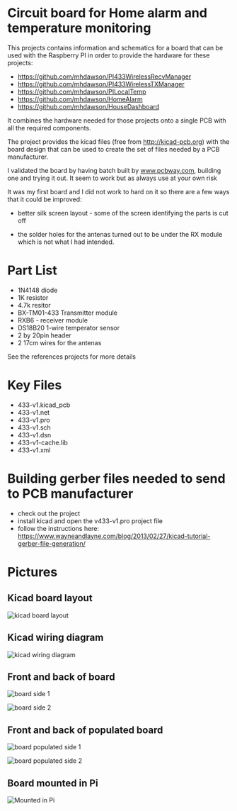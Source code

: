 # Circuit board for Home alarm and temperature monitoring

This projects contains information and schematics for a board that
can be used with the Raspberry PI in order to provide the hardware for these
projects:

+ https://github.com/mhdawson/PI433WirelessRecvManager
+ https://github.com/mhdawson/PI433WirelessTXManager
+ https://github.com/mhdawson/PILocalTemp
+ https://github.com/mhdawson/HomeAlarm 
+ https://github.com/mhdawson/HouseDashboard

It combines the hardware needed for those projects onto a single
PCB with all the required components.

The project provides the kicad files (free from http://kicad-pcb.org) with the
board design that can be used to create the set of files needed
by a PCB manufacturer.

I validated the board by having batch built by www.pcbway.com, building one
and trying it out.  It seem to work but as always use at your own risk

It was my first board and I did not work to hard on it so there are a
few ways that it could be improved:

+ better silk screen layout - some of the screen identifying the parts is cut off

+ the solder holes for the antenas turned out to be under the RX module which
  is not what I had intended.

# Part List 

+ 1N4148 diode
+ 1K resistor
+ 4.7k resitor
+ BX-TM01-433 Transmitter module
+ RXB6 - receiver module
+ DS18B20 1-wire temperator sensor
+ 2 by 20pin header
+ 2 17cm wires for the antenas

See the references projects for more details 

# Key Files

+ 433-v1.kicad_pcb
+ 433-v1.net
+ 433-v1.pro
+ 433-v1.sch
+ 433-v1.dsn
+ 433-v1-cache.lib
+ 433-v1.xml

# Building gerber files needed to send to PCB manufacturer

+ check out the project
+ install kicad and open the v433-v1.pro project file
+ follow the instructions here: https://www.wayneandlayne.com/blog/2013/02/27/kicad-tutorial-gerber-file-generation/

# Pictures

## Kicad board layout
![kicad board layout](pictures/layout.jpg?raw=true)


## Kicad wiring diagram 
![kicad wiring diagram](pictures/wiring.jpg?raw=true)

## Front and back of board
![board side 1](pictures/side1.jpg?raw=true)

![board side 2](pictures/side2.jpg?raw=true)

## Front and back of populated board
![board populated side 1](pictures/pop-side1.jpg?raw=true)

![board populated side 2](pictures/pop-side2.jpg?raw=true)

## Board mounted in Pi
![Mounted in Pi](pictures/mounted.jpg?raw=true)
